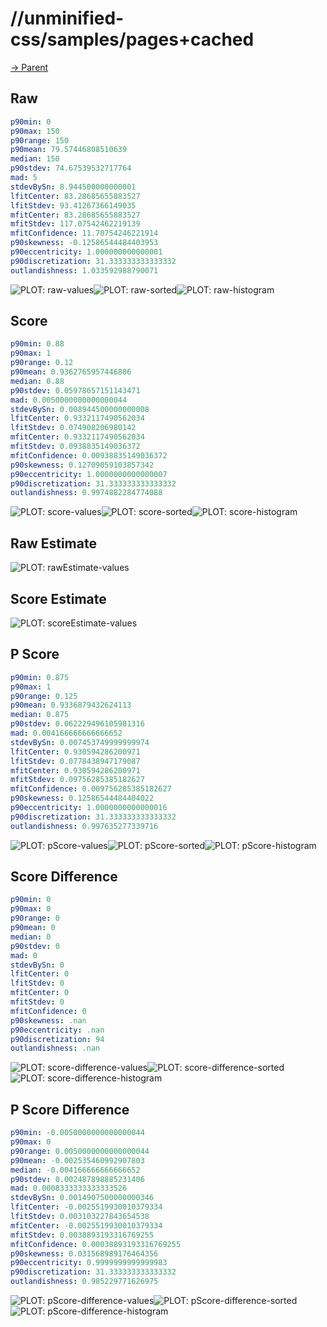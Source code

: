 
# //unminified-css/samples/pages+cached

[→ Parent](../..)


## Raw


```yaml
p90min: 0
p90max: 150
p90range: 150
p90mean: 79.57446808510639
median: 150
p90stdev: 74.67539532717764
mad: 5
stdevBySn: 8.944500000000001
lfitCenter: 83.28685655883527
lfitStdev: 93.41267366149035
mfitCenter: 83.28685655883527
mfitStdev: 117.07542462219139
mfitConfidence: 11.70754246221914
p90skewness: -0.12586544484403953
p90eccentricity: 1.000000000000001
p90discretization: 31.333333333333332
outlandishness: 1.033592988790071

```

![PLOT: raw-values](./raw/values.svg)![PLOT: raw-sorted](./raw/sorted.svg)![PLOT: raw-histogram](./raw/histogram.svg)
## Score


```yaml
p90min: 0.88
p90max: 1
p90range: 0.12
p90mean: 0.9362765957446806
median: 0.88
p90stdev: 0.05978657151143471
mad: 0.0050000000000000044
stdevBySn: 0.008944500000000008
lfitCenter: 0.9332117490562034
lfitStdev: 0.074908206980142
mfitCenter: 0.9332117490562034
mfitStdev: 0.0938835149036372
mfitConfidence: 0.00938835149036372
p90skewness: 0.12709059103857342
p90eccentricity: 1.0000000000000007
p90discretization: 31.333333333333332
outlandishness: 0.9974882284774088

```

![PLOT: score-values](./score/values.svg)![PLOT: score-sorted](./score/sorted.svg)![PLOT: score-histogram](./score/histogram.svg)
## Raw Estimate

![PLOT: rawEstimate-values](./rawEstimate/values.svg)
## Score Estimate

![PLOT: scoreEstimate-values](./scoreEstimate/values.svg)
## P Score


```yaml
p90min: 0.875
p90max: 1
p90range: 0.125
p90mean: 0.9336879432624113
median: 0.875
p90stdev: 0.062229496105981316
mad: 0.004166666666666652
stdevBySn: 0.007453749999999974
lfitCenter: 0.930594286200971
lfitStdev: 0.0778438947179087
mfitCenter: 0.930594286200971
mfitStdev: 0.09756285385182627
mfitConfidence: 0.009756285385182627
p90skewness: 0.12586544484404022
p90eccentricity: 1.0000000000000016
p90discretization: 31.333333333333332
outlandishness: 0.997635277339716

```

![PLOT: pScore-values](./pScore/values.svg)![PLOT: pScore-sorted](./pScore/sorted.svg)![PLOT: pScore-histogram](./pScore/histogram.svg)
## Score Difference


```yaml
p90min: 0
p90max: 0
p90range: 0
p90mean: 0
median: 0
p90stdev: 0
mad: 0
stdevBySn: 0
lfitCenter: 0
lfitStdev: 0
mfitCenter: 0
mfitStdev: 0
mfitConfidence: 0
p90skewness: .nan
p90eccentricity: .nan
p90discretization: 94
outlandishness: .nan

```

![PLOT: score-difference-values](./score-difference/values.svg)![PLOT: score-difference-sorted](./score-difference/sorted.svg)![PLOT: score-difference-histogram](./score-difference/histogram.svg)
## P Score Difference


```yaml
p90min: -0.0050000000000000044
p90max: 0
p90range: 0.0050000000000000044
p90mean: -0.002535460992907803
median: -0.004166666666666652
p90stdev: 0.002487898885231406
mad: 0.0008333333333333526
stdevBySn: 0.0014907500000000346
lfitCenter: -0.0025519930010379334
lfitStdev: 0.003103227843654538
mfitCenter: -0.0025519930010379334
mfitStdev: 0.0038893193316769255
mfitConfidence: 0.00038893193316769255
p90skewness: 0.031568989176464356
p90eccentricity: 0.9999999999999983
p90discretization: 31.333333333333332
outlandishness: 0.985229771626975

```

![PLOT: pScore-difference-values](./pScore-difference/values.svg)![PLOT: pScore-difference-sorted](./pScore-difference/sorted.svg)![PLOT: pScore-difference-histogram](./pScore-difference/histogram.svg)